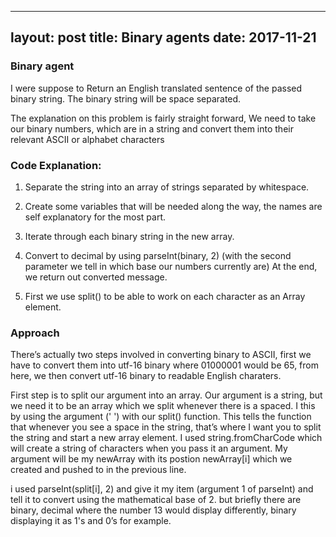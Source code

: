 
---
layout: post
title: Binary agents
date: 2017-11-21
---

### Binary agent

I were suppose to Return an English translated sentence of the passed binary string.  The binary string will be space separated.

The explanation on this problem is fairly straight forward, We need to take our binary numbers, which are in a string and convert them into their relevant ASCII or alphabet characters


### Code Explanation:

1. Separate the string into an array of strings separated by whitespace.

2. Create some variables that will be needed along the way, the names are self explanatory for the most part.

3. Iterate through each binary string in the new array.

4. Convert to decimal by using parseInt(binary, 2) (with the second parameter we tell in which base our numbers currently are)
    At the end, we return out converted message.

5. First we use split() to be able to work on each character as an Array element.

### Approach

There’s actually two steps involved in converting binary to ASCII, first we have to convert them into utf-16 binary where 01000001 would be 65, from here, we then convert utf-16 binary to readable English charaters.

First step is to split our argument into an array. Our argument is a string, but we need it to be an array which we split whenever there is a spaced. I this by using the argument (' ') with our split() function. This tells the function that whenever you see a space in the string, that’s where I want you to split the string and start a new array element. I used string.fromCharCode which will create a string of characters when you pass it an argument. My argument will be my  newArray with its postion newArray[i] which we created and pushed to in the previous line.

i  used parseInt(split[i], 2)  and give it my item (argument 1 of parseInt) and tell it to convert using the mathematical base of 2.  but briefly there are binary, decimal where the number 13 would display differently, binary displaying it as 1's and 0’s for example. 








